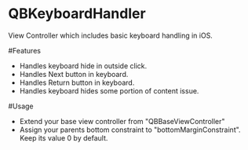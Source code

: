# QBKeyboardHandler
View Controller which includes basic keyboard handling in iOS. 

#Features
* Handles keyboard hide in outside click.
* Handles Next button in keyboard.
* Handles Return button in keyboard.
* Handles keyboard hides some portion of content issue.

#Usage
* Extend your base view controller from "QBBaseViewController"
* Assign your parents bottom constraint to "bottomMarginConstraint". Keep its value 0 by default.
